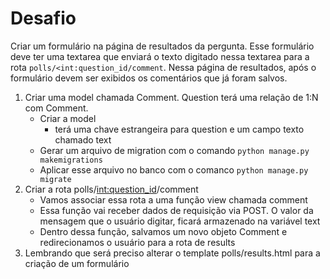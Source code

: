 
# Desafio

Criar um formulário na página de resultados da pergunta. Esse formulário deve ter uma textarea que enviará o texto digitado nessa textarea para a rota `polls/<int:question_id/comment`.
Nessa página de resultados, após o formulário devem ser exibidos os comentários que já foram salvos.

1. Criar uma model chamada Comment. Question terá uma relação de 1:N com Comment.
    - Criar a model
        - terá uma chave estrangeira para question e um campo texto chamado text
    - Gerar um arquivo de migration com o comando `python manage.py makemigrations`
    - Aplicar esse arquivo no banco com o comanco `python manage.py migrate`
2. Criar a rota polls/<int:question_id>/comment
    - Vamos associar essa rota a uma função view chamada comment
    - Essa função vai receber dados de requisição via POST. O valor da mensagem que
    o usuário digitar, ficará armazenado na variável text
    - Dentro dessa função, salvamos um novo objeto Comment e redirecionamos o usuário para
    a rota de results
3. Lembrando que será preciso alterar o template polls/results.html para a criação de um
formulário
